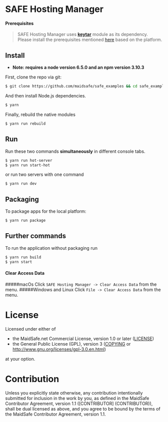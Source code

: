 # SAFE Hosting Manager

#### Prerequisites
> SAFE Hosting Manager uses **[keytar](https://www.npmjs.com/package/keytar)** module as its dependency. Please install the prerequisites mentioned [here](https://www.npmjs.com/package/keytar#installing) based on the platform.

## Install

* **Note: requires a node version 6.5.0 and an npm version 3.10.3**

First, clone the repo via git:

```bash
$ git clone https://github.com/maidsafe/safe_examples && cd safe_examples/web_hosting_manager
```

And then install Node.js dependencies.

```bash
$ yarn
```

Finally, rebuild the native modules

```bash
$ yarn run rebuild
```

## Run

Run these two commands __simultaneously__ in different console tabs.

```bash
$ yarn run hot-server
$ yarn run start-hot
```

or run two servers with one command

```bash
$ yarn run dev
```

## Packaging

To package apps for the local platform:

```bash
$ yarn run package
```

## Further commands

To run the application without packaging run

```bash
$ yarn run build
$ yarn start
```
#### Clear Access Data
#####macOs
 Click `SAFE Hosting Manager -> Clear Access Data` from the menu.
#####Windows and Linux
 Click `File -> Clear Access Data` from the menu.

# License

Licensed under either of

* the MaidSafe.net Commercial License, version 1.0 or later ([LICENSE](LICENSE))
* the General Public License (GPL), version 3 ([COPYING](COPYING) or http://www.gnu.org/licenses/gpl-3.0.en.html)

at your option.

# Contribution

Unless you explicitly state otherwise, any contribution intentionally submitted for inclusion in the
work by you, as defined in the MaidSafe Contributor Agreement, version 1.1 ([CONTRIBUTOR]
(CONTRIBUTOR)), shall be dual licensed as above, and you agree to be bound by the terms of the
MaidSafe Contributor Agreement, version 1.1.
